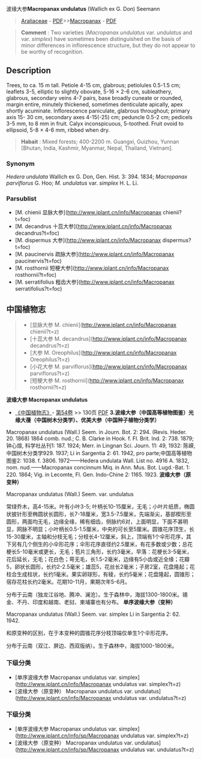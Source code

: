 波缘大参**Macropanax undulatus** (Wallich ex G. Don) Seemann

> [Araliaceae](http://www.iplant.cn/info/Araliaceae?t=foc) - [PDF](http://www.iplant.cn/foc/pdf/Araliaceae.pdf)>>[Macropanax](http://www.iplant.cn/info/Macropanax?t=foc) - [PDF](http://www.iplant.cn/foc/pdf/Macropanax.pdf)


> **Comment** : 
> Two varieties (*Macropanax undulatus* var. *undulatus* and var. *simplex*) have sometimes been distinguished on the basis of minor differences in inflorescence structure, but they do not appear to be worthy of recognition.

## Description

Trees, to ca. 15 m tall. Petiole 4-15 cm, glabrous; petiolules 0.5-1.5 cm; leaflets 3-5, elliptic to slightly obovate, 5-16 × 2-6 cm, subleathery, glabrous, secondary veins 4-7 pairs, base broadly cuneate or rounded, margin entire, minutely thickened, sometimes denticulate apically, apex shortly acuminate. Inflorescence paniculate, glabrous throughout; primary axis 15- 30 cm, secondary axes 4-15(-25) cm; peduncle 0.5-2 cm; pedicels 3-5 mm, to 8 mm in fruit. Calyx inconspicuous, 5-toothed. Fruit ovoid to ellipsoid, 5-8 × 4-6 mm, ribbed when dry.


> **Habait** : 
> Mixed forests; 400-2200 m. Guangxi, Guizhou, Yunnan [Bhutan, India, Kashmir, Myanmar, Nepal, Thailand, Vietnam].

### Synonym
*Hedera undulata* Wallich ex G. Don, Gen. Hist. 3: 394. 1834; *Macropanax parviflorus* G. Hoo; *M. undulatus* var. *simplex* H. L. Li.

### Parsublist

* [M.  chienii  显脉大参](http://www.iplant.cn/info/Macropanax chienii?t=foc)
* [M.  decandrus  十蕊大参](http://www.iplant.cn/info/Macropanax decandrus?t=foc)
* [M.  dispermus  大参](http://www.iplant.cn/info/Macropanax dispermus?t=foc)
* [M.  paucinervis  疏脉大参](http://www.iplant.cn/info/Macropanax paucinervis?t=foc)
* [M.  rosthornii  短梗大参](http://www.iplant.cn/info/Macropanax rosthornii?t=foc)
* [M.  serratifolius  粗齿大参](http://www.iplant.cn/info/Macropanax serratifolius?t=foc)


## 中国植物志

> * [显脉大参  M.  chienii](http://www.iplant.cn/info/Macropanax chienii?t=z)
> * [十蕊大参  M.  decandrus](http://www.iplant.cn/info/Macropanax decandrus?t=z)
> * [大参  M.  Oreophilus](http://www.iplant.cn/info/Macropanax Oreophilus?t=z)
> * [小花大参  M.  parviflorus](http://www.iplant.cn/info/Macropanax parviflorus?t=z)
> * [短梗大参  M.  rosthornii](http://www.iplant.cn/info/Macropanax rosthornii?t=z)


**波缘大参 Macropanax undulatus**

* [《中国植物志》](http://www.iplant.cn/frps)- [第54卷](http://www.iplant.cn/frps/vol/54) >> 130页 [PDF](http://www.iplant.cn/frps/pdf/54/130.PDF)
**3.波缘大参（中国高等植物图鉴）光缘大葠（中国树木分类学）、优美大参（中国种子植物分类学）**

Macropanax undulatus (Wall.) Seem. in Journ. Bot. 2: 294. (Revis. Heder. 20. 1868) 1864 comb. nud.; C. B. Clarke in Hook. f. Fl. Brit. Ind. 2: 738. 1879; 钟心煊, 科学社丛刊1: 187. 1924; Merr. in Lingnan Sci. Journ. 11: 49, 1932: 陈嵘, 中国树木分类学929. 1937; Li in Sargentia 2: 61. 1942, pro parte;中国高等植物图鉴2: 1038. f. 3806. 1972——Hedera undulata Wall. List no. 4916 A. 1832, nom. nud.——Macropanax concinnum Miq. in Ann. Mus. Bot. Lugd.-Bat. 1: 220. 1864; Vig. in Lecomte, Fl. Gen. Indo-Chine 2: 1165. 1923.
**波缘大参（原变种）**

Macropanax undulatus (Wall.) Seem. var. undulatus

常绿乔木，高4-15米。叶有小叶3-5; 叶柄长10-15厘米，无毛；小叶片纸质，椭圆状披针形至椭圆状长圆形，长7-18厘米，宽3.5-7.5厘米，先端渐尖，基部楔形至圆形，两面均无毛，边缘全缘，稀有细齿，侧脉约6对，上面明显，下面不甚明显，网脉不明显；小叶柄长0.5-1.5厘米，中央的可长至5厘米。圆锥花序顶生，长15-30厘米，主轴和分枝无毛；分枝长4-12厘米，斜上，顶端有1个伞形花序，其下另有几个侧生的小伞形花序；伞形花序直径约2.5厘米，有花多数或少数；总花梗长5-10毫米或更长，无毛；苞片三角形，长约3毫米，早落：花梗长3-5毫米，花后延长，无毛；花白色；萼无毛，长1.5-2毫米，边缘有5小齿或近全缘；花瓣5，卵状长圆形，长约2-2.5毫米；雄蕊5，花丝长2毫米；子房2室，花盘隆起；花柱合生成柱状，长约1毫米。果实卵球形，有稜，长约5毫米；花盘隆起，圆锥形；宿存花柱长约2毫米。花期10-11月，果期次年5-6月。

分布于云南（独龙江谷地、腾冲、澜沧）。生于森林中，海拔1300-1800米。锡金、不丹、印度和越南、老挝、柬埔寨也有分布。
**单序波缘大参（变种）**

Macropanax undulatus (Wall.) Seem. var. simplex Li in Sargentia 2: 62. 1942.

和原变种的区别，在于本变种的圆锥花序分枝顶端仅单生1个伞形花序。

分布于云南（双江、屏边、西双版纳）。生于森林中，海拔1000-1800米。

### 下级分类
* [单序波缘大参  Macropanax undulatus var. simplex](http://www.iplant.cn/info/Macropanax undulatus var. simplex?t=z)
* [波缘大参（原变种）  Macropanax undulatus var. undulatus](http://www.iplant.cn/info/Macropanax undulatus var. undulatus?t=z)

### 下级分类
* [单序波缘大参  Macropanax undulatus var. simplex](http://www.iplant.cn/info/sp/Macropanax undulatus var. simplex?t=z)
* [波缘大参（原变种）  Macropanax undulatus var. undulatus](http://www.iplant.cn/info/sp/Macropanax undulatus var. undulatus?t=z)
